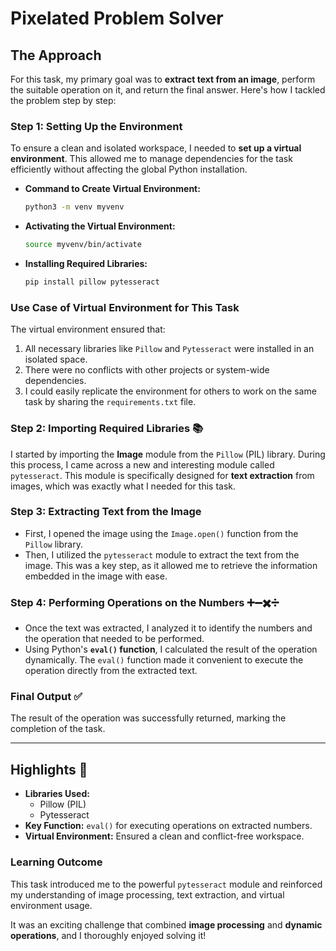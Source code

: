 # Pixelated Problem Solver 

## The Approach 
For this task, my primary goal was to **extract text from an image**, perform the suitable operation on it, and return the final answer. Here's how I tackled the problem step by step:

### Step 1: Setting Up the Environment 
To ensure a clean and isolated workspace, I needed to **set up a virtual environment**. This allowed me to manage dependencies for the task efficiently without affecting the global Python installation.

- **Command to Create Virtual Environment:**
  ```bash
  python3 -m venv myvenv
  ```
- **Activating the Virtual Environment:**
  ```bash
  source myvenv/bin/activate
  ```
- **Installing Required Libraries:**
  ```bash
  pip install pillow pytesseract
  ```

### Use Case of Virtual Environment for This Task 
The virtual environment ensured that:
1. All necessary libraries like `Pillow` and `Pytesseract` were installed in an isolated space.
2. There were no conflicts with other projects or system-wide dependencies.
3. I could easily replicate the environment for others to work on the same task by sharing the `requirements.txt` file.

### Step 2: Importing Required Libraries 📚
I started by importing the **Image** module from the `Pillow` (PIL) library. During this process, I came across a new and interesting module called `pytesseract`. This module is specifically designed for **text extraction** from images, which was exactly what I needed for this task.

### Step 3: Extracting Text from the Image 
- First, I opened the image using the `Image.open()` function from the `Pillow` library.
- Then, I utilized the `pytesseract` module to extract the text from the image. This was a key step, as it allowed me to retrieve the information embedded in the image with ease.

### Step 4: Performing Operations on the Numbers ➕➖✖️➗
- Once the text was extracted, I analyzed it to identify the numbers and the operation that needed to be performed.
- Using Python's **`eval()` function**, I calculated the result of the operation dynamically. The `eval()` function made it convenient to execute the operation directly from the extracted text.

### Final Output ✅
The result of the operation was successfully returned, marking the completion of the task.

---

## Highlights 🌟
- **Libraries Used:**
  - Pillow (PIL) 
  - Pytesseract 
- **Key Function:** `eval()` for executing operations on extracted numbers.
- **Virtual Environment:** Ensured a clean and conflict-free workspace.

### Learning Outcome 
This task introduced me to the powerful `pytesseract` module and reinforced my understanding of image processing, text extraction, and virtual environment usage. 

It was an exciting challenge that combined **image processing** and **dynamic operations**, and I thoroughly enjoyed solving it! 

